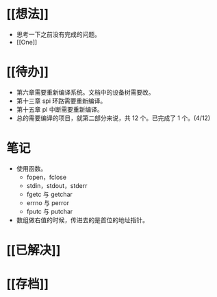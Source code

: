 # [[想法]]
- 思考一下之前没有完成的问题。
- [[One]]

# [[待办]]
- 第六章需要重新编译系统。文档中的设备树需要改。
- 第十三章 spi 环路需要重新编译。
- 第十五章 pl 中断需要重新编译。
- 总的需要编译的项目，就第二部分来说，共 12 个。已完成了 1 个。(4/12)

# 笔记
- 使用函数。
	- fopen，fclose
	- stdin，stdout，stderr
	- fgetc 与 getchar
	- errno 与 perror
	- fputc 与 putchar
- 数组做右值的时候，传进去的是首位的地址指针。
# [[已解决]]

# [[存档]]
